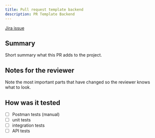 ```yaml
---
title: Pull request template backend
description: PR Template Backend
---
```


[Jira issue](*link*)
## Summary

Short summary what this PR adds to the project.

## Notes for the reviewer

Note the most important parts that have changed so the reviewer knows what to look.

## How was it tested
-   [ ] Postman tests (manual)
-   [ ] unit tests
-   [ ] integration tests
-   [ ] API tests
